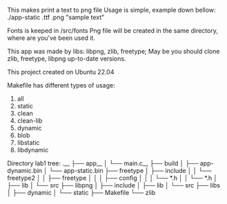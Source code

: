 This makes print a text to png file
Usage is simple, example down bellow:
./app-static <name>.ttf <name>.png "sample text"

Fonts is keeped in /src/fonts
Png file will be created in the same directory,
where are you've been used it.

This app was made by libs: libpng, zlib, freetype;
May be you should clone zlib, freetype, libpng up-to-date versions.

This project created on Ubuntu 22.04

Makefile has different types of usage:
1. all
2. static
3. clean
4. clean-lib
5. dynamic
6. blob
7. libstatic
8. libdynamic

Directory lab1 tree:
.__
├── app__
│   └── main.c__
├── build
│   ├── app-dynamic.bin
│   └── app-static.bin
├── freetype
│   ├── include
│   │   └── freetype2
│   │       ├── freetype
│   │       │   ├── config
│   │       │   └── *.h
│   │       └── *.h
│   ├── lib
│   └── src
├── libpng
│   ├── include
│   ├── lib
│   └── src
├── libs
│   ├── dynamic
│   └── static
├── Makefile
└── zlib
  

